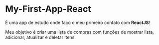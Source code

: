 # My-First-App-React

É uma app de estudo onde faço o meu primeiro contato com **ReactJS**!

Meu objetivo é criar uma lista de compras com funções de mostrar lista, adicionar,
atualizar e deletar itens.
